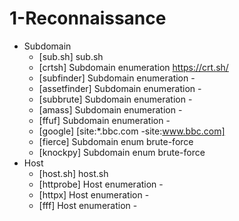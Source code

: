 
# 1-Reconnaissance

- Subdomain
     - [sub.sh]          sub.sh <wildcard>
     - [crtsh]           Subdomain enumeration              https://crt.sh/
     - [subfinder]       Subdomain enumeration              -
     - [assetfinder]     Subdomain enumeration              -
     - [subbrute]        Subdomain enumeration              -
     - [amass]           Subdomain enumeration              -
     - [ffuf]            Subdomain enumeration              -
     - [google]          [site:*.bbc.com -site:www.bbc.com]
     - [fierce]          Subdomain enum brute-force   
     - [knockpy]         Subdomain enum brute-force
- Host
     - [host.sh]         host.sh <subdomain>
     - [httprobe]        Host enumeration                   -
     - [httpx]           Host enumeration                   -
     - [fff]             Host enumeration                   -
